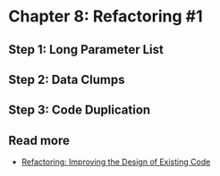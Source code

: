 # Chapter 8: Refactoring #1

## Step 1: Long Parameter List
## Step 2: Data Clumps
## Step 3: Code Duplication

## Read more
- [Refactoring: Improving the Design of Existing Code](https://www.amazon.com/Refactoring-Improving-Existing-Addison-Wesley-Signature-dp-0134757599/dp/0134757599)
